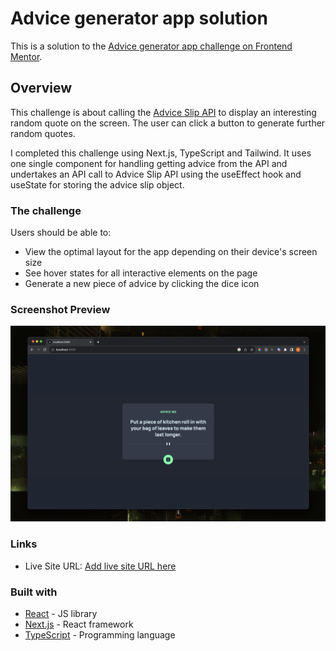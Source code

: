 # Advice generator app solution

This is a solution to the [Advice generator app challenge on Frontend Mentor](https://www.frontendmentor.io/challenges/advice-generator-app-QdUG-13db).

## Overview

This challenge is about calling the [Advice Slip API](https://api.adviceslip.com/) to display an interesting random quote on the screen. The user can click a button to generate further random quotes.

I completed this challenge using Next.js, TypeScript and Tailwind. It uses one single component for handling getting advice from the API and undertakes an API call to Advice Slip API using the useEffect hook and useState for storing the advice slip object.

### The challenge

Users should be able to:

- View the optimal layout for the app depending on their device's screen size
- See hover states for all interactive elements on the page
- Generate a new piece of advice by clicking the dice icon

### Screenshot Preview

![](screenshot.png)

### Links

- Live Site URL: [Add live site URL here](https://your-live-site-url.com)

### Built with

- [React](https://reactjs.org/) - JS library
- [Next.js](https://nextjs.org/) - React framework
- [TypeScript](https://www.typescriptlang.org/) - Programming language
